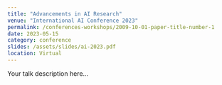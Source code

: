 ```yaml
---
title: "Advancements in AI Research"
venue: "International AI Conference 2023"
permalink: /conferences-workshops/2009-10-01-paper-title-number-1
date: 2023-05-15
category: conference
slides: /assets/slides/ai-2023.pdf
location: Virtual
---
```

Your talk description here...
